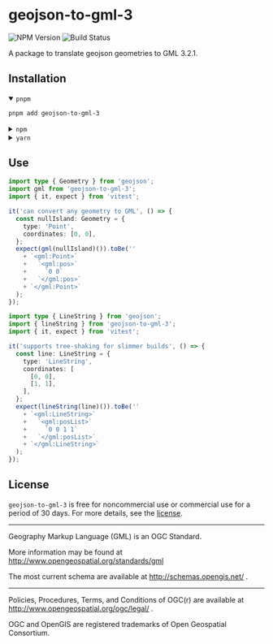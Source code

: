 # geojson-to-gml-3

![NPM Version](https://img.shields.io/npm/v/geojson-to-gml-3)
![Build Status](https://img.shields.io/travis/SKalt/geojson-to-gml-3.2.1/master.svg)

<!-- TODO:  -->

A package to translate geojson geometries to GML 3.2.1.

## Installation

<details open><summary><code>pnpm</code></summary>

```sh
pnpm add geojson-to-gml-3
```

</details>

<details><summary><code>npm</code></summary>

```sh
npm install geojson-to-gml-3
```

</details>

<details><summary><code>yarn</code></summary>

```sh
yarn add geojson-to-gml-3
```

</details>

## Use

<!--!! use-example file://./tests/nullIsland.example.ts -->

```ts
import type { Geometry } from 'geojson';
import gml from 'geojson-to-gml-3';
import { it, expect } from 'vitest';

it('can convert any geometry to GML', () => {
  const nullIsland: Geometry = {
    type: 'Point',
    coordinates: [0, 0],
  };
  expect(gml(nullIsland)()).toBe(''
    + `<gml:Point>`
    +   `<gml:pos>`
    +     `0 0`
    +   `</gml:pos>`
    + `</gml:Point>`
  );
});
```

<!--!! use-example file://./tests/treeShaking.example.ts -->

```ts
import type { LineString } from 'geojson';
import { lineString } from 'geojson-to-gml-3';
import { it, expect } from 'vitest';

it('supports tree-shaking for slimmer builds', () => {
  const line: LineString = {
    type: 'LineString',
    coordinates: [
      [0, 0],
      [1, 1],
    ],
  };
  expect(lineString(line)()).toBe(''
    + `<gml:LineString>`
    +   `<gml:posList>`
    +     `0 0 1 1`
    +   `</gml:posList>`
    + `</gml:LineString>`
  );
});
```

## License

`geojson-to-gml-3` is free for noncommercial use or commercial use for a period of 30 days. For more details, see the [license](./LICENSE.md).

---

Geography Markup Language (GML) is an OGC Standard.

More information may be found at http://www.opengeospatial.org/standards/gml

The most current schema are available at http://schemas.opengis.net/ .

---

Policies, Procedures, Terms, and Conditions of OGC(r) are available at http://www.opengeospatial.org/ogc/legal/ .

OGC and OpenGIS are registered trademarks of Open Geospatial Consortium.
